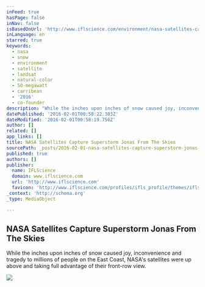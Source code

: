 ```yaml
---
inFeed: true
hasPage: false
inNav: false
isBasedOnUrl: 'http://www.iflscience.com/environment/nasa-satellites-captures-superstorm-jonas-skies'
inLanguage: en
starred: true
keywords:
  - nasa
  - snow
  - environment
  - satellite
  - landsat
  - natural-color
  - 50-megawatt
  - carribean
  - '2016'
  - co-founder
description: "While the inches upon inches of snow caused joy, inconvenience and tragedy to millions of people on the East Coast, NASA's satellites were up above and taking full advantage of their front-row view."
datePublished: '2016-02-01T00:58:22.303Z'
dateModified: '2016-02-01T00:58:19.756Z'
author: []
related: []
app_links: []
title: NASA Satellites Capture Superstorm Jonas From The Skies
sourcePath: _posts/2016-02-01-nasa-satellites-capture-superstorm-jonas-from-the-skies.md
published: true
authors: []
publisher:
  name: IFLScience
  domain: www.iflscience.com
  url: 'http://www.iflscience.com'
  favicon: 'http://www.iflscience.com/profiles/ifls_profile/themes/ifls_desktop/favicon.ico'
_context: 'http://schema.org'
_type: MediaObject

---
```

<article style=""><h1>NASA Satellites Capture Superstorm Jonas From The Skies</h1><p>While the inches upon inches of snow caused joy, inconvenience and tragedy to millions of people on the East Coast, NASA's satellites were up above and taking full advantage of their front-row view.</p><img src="https://s3-us-west-2.amazonaws.com/the-grid-img/p/98a73e9caa1b534f005f0441e6f083e9ede4d555.jpg" /></article>